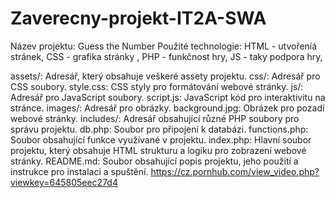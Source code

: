 # Zaverecny-projekt-IT2A-SWA
Název projektu: Guess the Number
Použité technologie: HTML - utvořeníá stránek, CSS - grafika stránky , PHP - funkčnost hry, JS - taky podpora hry,

assets/: Adresář, který obsahuje veškeré assety projektu.
css/: Adresář pro CSS soubory.
style.css: CSS styly pro formátování webové stránky.
js/: Adresář pro JavaScript soubory.
script.js: JavaScript kód pro interaktivitu na stránce.
images/: Adresář pro obrázky.
background.jpg: Obrázek pro pozadí webové stránky.
includes/: Adresář obsahující různé PHP soubory pro správu projektu.
db.php: Soubor pro připojení k databázi.
functions.php: Soubor obsahující funkce využívané v projektu.
index.php: Hlavní soubor projektu, který obsahuje HTML strukturu a logiku pro zobrazení webové stránky.
README.md: Soubor obsahující popis projektu, jeho použití a instrukce pro instalaci a spuštění.
https://cz.pornhub.com/view_video.php?viewkey=645805eec27d4
